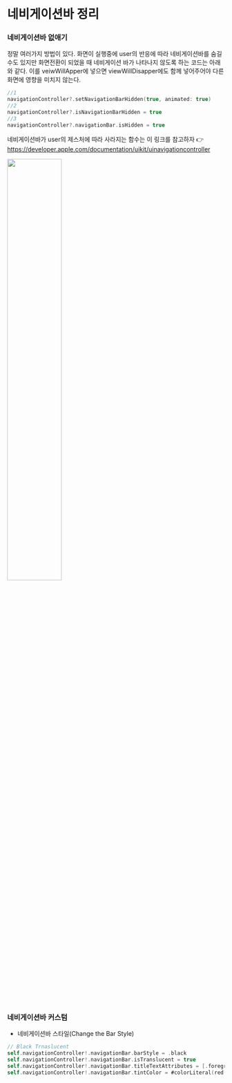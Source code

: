 # 네비게이션바 정리

### 네비게이션바 없애기

정말 여러가지 방법이 있다. 화면이 실행중에 user의 반응에 따라 네비게이션바를 숨길 수도 있지만 화면전환이 되었을 때 네비게이션 바가 나타나지 않도록 하는 코드는 아래와 같다. 이를 veiwWillApper에 넣으면 viewWillDisapper에도 함께 넣어주어야 다른 화면에 영향을 미치지 않는다.

```swift
//1
navigationController?.setNavigationBarHidden(true, animated: true)
//2
navigationController?.isNavigationBarHidden = true
//3
navigationController?.navigationBar.isHidden = true
```

네비게이션바가 user의 제스처에 따라 사라지는 함수는 이 링크를 참고하자 👉 https://developer.apple.com/documentation/uikit/uinavigationcontroller 

<img src="https://user-images.githubusercontent.com/56102421/82384281-7ea25480-9a6a-11ea-860e-e33c7fb921a8.png" width="50%"> 

### 네비게이션바 커스텀

- 네비게이션바 스타일(Change the Bar Style)

```swift
// Black Trnaslucent
self.navigationController!.navigationBar.barStyle = .black
self.navigationController!.navigationBar.isTranslucent = true
self.navigationController!.navigationBar.titleTextAttributes = [.foregroundColor: UIColor.white]
self.navigationController!.navigationBar.tintColor = #colorLiteral(red: 1, green: 0.99997437, blue: 0.9999912977, alpha: 1)

```

